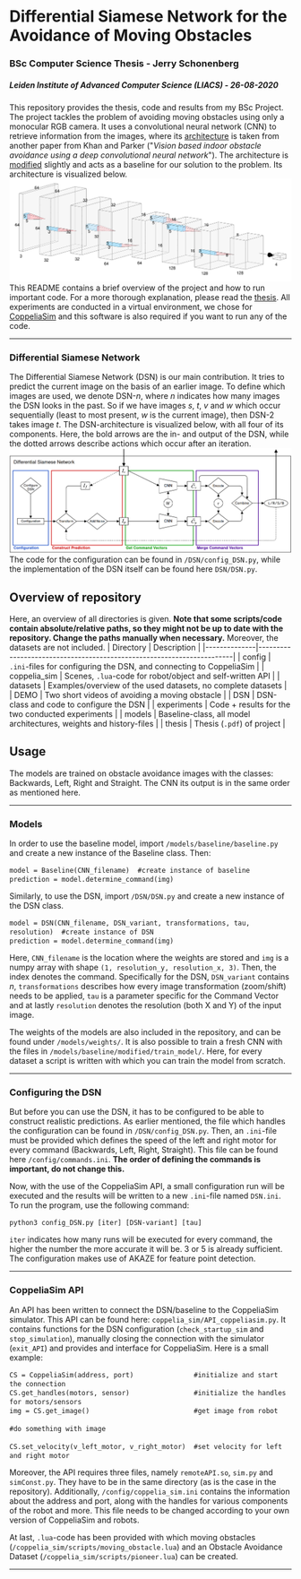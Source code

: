 # Differential Siamese Network for the Avoidance of Moving Obstacles
### BSc Computer Science Thesis - Jerry Schonenberg
##### Leiden Institute of Advanced Computer Science (LIACS) - 26-08-2020
This repository provides the thesis, code and results from my BSc Project. The project tackles the problem of avoiding moving obstacles using only a monocular RGB camera. It uses a convolutional neural network (CNN) to retrieve information from the images, where its [architecture](/models/baseline/original/baseline_paper.py) is taken from another paper from Khan and Parker ("_Vision based indoor obstacle avoidance using a deep convolutional neural network_"). The architecture is [modified](/models/baseline/modified/baseline_modified.py) slightly and acts as a baseline for our solution to the problem. Its architecture is visualized below.
![Architecture](/models/baseline/modified/img/visualization.png)
This README contains a brief overview of the project and how to run important code. For a more thorough explanation, please read the [thesis](thesis/thesis.pdf). All experiments are conducted in a virtual environment, we chose for [CoppeliaSim](https://www.coppeliarobotics.com/) and this software is also required if you want to run any of the code.

___

### Differential Siamese Network
The Differential Siamese Network (DSN) is our main contribution. It tries to predict the current image on the basis of an earlier image. To define which images are used, we denote DSN-_n_, where _n_ indicates how many images the DSN looks in the past. So if we have images _s_, _t_, _v_ and _w_ which occur sequentially (least to most present, _w_ is the current image), then DSN-2 takes image _t_.
The DSN-architecture is visualized below, with all four of its components. Here, the bold arrows are the in- and output of the DSN, while the dotted arrows describe actions which occur after an iteration.
![DSN visualization](/DSN/figures/DSN_visualization.png)
The code for the configuration can be found in `/DSN/config_DSN.py`, while the implementation of the DSN itself can be found here `DSN/DSN.py`.

## Overview of repository
Here, an overview of all directories is given. **Note that some scripts/code contain absolute/relative paths, so they might not be up to date with the repository. Change the paths manually when necessary.** Moreover, the datasets are not included.
| Directory    | Description                                                           |
|--------------|-----------------------------------------------------------------------|
| config       | `.ini`-files for configuring the DSN, and connecting to CoppeliaSim   |
| coppelia_sim | Scenes, `.lua`-code for robot/object and self-written API             |
| datasets     | Examples/overview of the used datasets, no complete datasets          |
| DEMO         | Two short videos of avoiding a moving obstacle                        |
| DSN          | DSN-class and code to configure the DSN                               |
| experiments  | Code + results for the two conducted experiments                      |
| models       | Baseline-class, all model architectures, weights and history-files    |
| thesis       | Thesis (`.pdf`) of project                                              |

## Usage
The models are trained on obstacle avoidance images with the classes: Backwards, Left, Right and Straight. The CNN its output is in the same order as mentioned here.

___

### Models
In order to use the baseline model, import `/models/baseline/baseline.py` and create a new instance of the Baseline class. Then:
``` 
model = Baseline(CNN_filename)  #create instance of baseline
prediction = model.determine_command(img)
```
Similarly, to use the DSN, import `/DSN/DSN.py` and create a new instance of the DSN class.
```
model = DSN(CNN_filename, DSN_variant, transformations, tau, resolution)  #create instance of DSN
prediction = model.determine_command(img)
```
Here, `CNN_filename` is the location where the weights are stored and `img` is a numpy array with shape `(1, resolution_y, resolution_x, 3)`. Then, the index denotes the command. Specifically for the DSN, `DSN_variant` contains _n_, `transformations` describes how every image transformation (zoom/shift) needs to be applied, `tau` is a parameter specific for the Command Vector and at lastly `resolution` denotes the resolution (both X and Y) of the input image.

The weights of the models are also included in the repository, and can be found under `/models/weights/`. It is also possible to train a fresh CNN with the files in `/models/baseline/modified/train_model/`. Here, for every dataset a script is written with which you can train the model from scratch.

___

### Configuring the DSN
But before you can use the DSN, it has to be configured to be able to construct realistic predictions. As earlier mentioned, the file which handles the configuration can be found in `/DSN/config_DSN.py`. Then, an `.ini`-file must be provided which defines the speed of the left and right motor for every command (Backwards, Left, Right, Straight). This file can be found here `/config/commands.ini`. **The order of defining the commands is important, do not change this.**

Now, with the use of the CoppeliaSim API, a small configuration run will be executed and the results will be written to a new `.ini`-file named `DSN.ini`. To run the program, use the following command:
```
python3 config_DSN.py [iter] [DSN-variant] [tau]
```
`iter` indicates how many runs will be executed for every command, the higher the number the more accurate it will be. 3 or 5 is already sufficient. The configuration makes use of AKAZE for feature point detection.

___

### CoppeliaSim API
An API has been written to connect the DSN/baseline to the CoppeliaSim simulator. This API can be found here: `coppelia_sim/API_coppeliasim.py`. It contains functions for the DSN configuration (`check_startup_sim` and `stop_simulation`), manually closing the connection with the simulator (`exit_API`) and provides and interface for CoppeliaSim. Here is a small example:
```
CS = CoppeliaSim(address, port)               #initialize and start the connection
CS.get_handles(motors, sensor)                #initialize the handles for motors/sensors
img = CS.get_image()                          #get image from robot

#do something with image

CS.set_velocity(v_left_motor, v_right_motor)  #set velocity for left and right motor
```
Moreover, the API requires three files, namely `remoteAPI.so`, `sim.py` and `simConst.py`. They have to be in the same directory (as is the case in the repository). Additionally, `/config/coppelia_sim.ini` contains the information about the address and port, along with the handles for various components of the robot and more. This file needs to be changed according to your own version of CoppeliaSim and robots.

At last, `.lua`-code has been provided with which moving obstacles (`/coppelia_sim/scripts/moving_obstacle.lua`) and an Obstacle Avoidance Dataset (`/coppelia_sim/scripts/pioneer.lua`) can be created.

___
